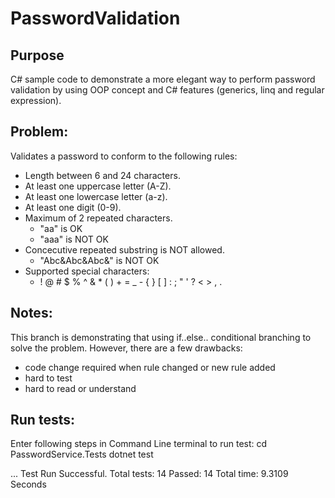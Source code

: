 # PasswordValidation

## Purpose
C# sample code to demonstrate a more elegant way to perform password validation by using OOP concept and C# features (generics, linq and regular expression). 

## Problem:

Validates a password to conform to the following rules:

- Length between 6 and 24 characters.
- At least one uppercase letter (A-Z).
- At least one lowercase letter (a-z).
- At least one digit (0-9).
- Maximum of 2 repeated characters.
  - "aa" is OK 
  - "aaa" is NOT OK 
- Concecutive repeated substring is NOT allowed.
  - "Abc&Abc&Abc&" is NOT OK
- Supported special characters:
  * ! @ # $ % ^ & * ( ) + = _ - { } [ ] : ; " ' ? < > , .

## Notes:

This branch is demonstrating that using if..else.. conditional
branching to solve the problem. However, there are a few drawbacks:
  - code change required when rule changed or new rule added
  - hard to test
  - hard to read or understand

## Run tests:

Enter following steps in Command Line terminal to run test:
  cd PasswordService.Tests
  dotnet test

  ...
  Test Run Successful.
  Total tests: 14
       Passed: 14
  Total time: 9.3109 Seconds
